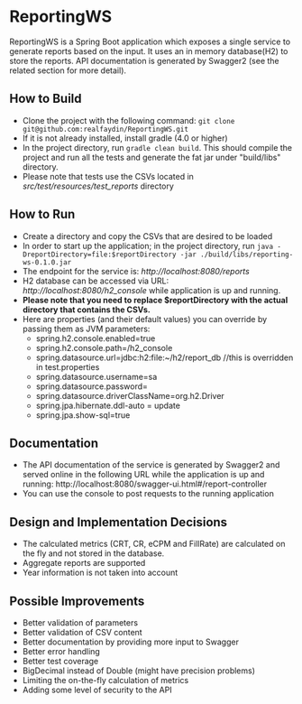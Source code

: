 # ReportingWS
ReportingWS is a Spring Boot application which exposes a single service to generate reports based on the input. It uses an in memory database(H2) to store the reports. API documentation is generated by Swagger2 (see the related section for more detail).

## How to Build
- Clone the project with the following command: `git clone git@github.com:realfaydin/ReportingWS.git`
- If it is not already installed, install gradle (4.0 or higher)
- In the project directory, run `gradle clean build`. This should compile the project and run all the tests and generate the fat jar under "build/libs" directory.
- Please note that tests use the CSVs located in *src/test/resources/test_reports* directory
## How to Run
- Create a directory and copy the CSVs that are desired to be loaded
- In order to start up the application; in the project directory, run `java -DreportDirectory=file:$reportDirectory -jar ./build/libs/reporting-ws-0.1.0.jar`
- The endpoint for the service is: *http://localhost:8080/reports*
- H2 database can be accessed via URL: *http://localhost:8080/h2_console* while application is up and running.
- **Please note that you need to replace $reportDirectory with the actual directory that contains the CSVs.**
- Here are properties (and their default values) you can override by passing them as JVM parameters:
  - spring.h2.console.enabled=true
  - spring.h2.console.path=/h2_console
  - spring.datasource.url=jdbc:h2:file:~/h2/report_db //this is overridden in test.properties
  - spring.datasource.username=sa
  - spring.datasource.password=
  - spring.datasource.driverClassName=org.h2.Driver
  - spring.jpa.hibernate.ddl-auto = update
  - spring.jpa.show-sql=true
## Documentation
- The API documentation of the service is generated by Swagger2 and served online in the following URL while the application is up and running:
http://localhost:8080/swagger-ui.html#/report-controller
- You can use the console to post requests to the running application
## Design and Implementation Decisions
- The calculated metrics (CRT, CR, eCPM and FillRate) are calculated on the fly and not stored in the database.
- Aggregate reports are supported
- Year information is not taken into account
## Possible Improvements
- Better validation of parameters
- Better validation of CSV content
- Better documentation by providing more input to Swagger
- Better error handling
- Better test coverage
- BigDecimal instead of Double (might have precision problems)
- Limiting the on-the-fly calculation of metrics
- Adding some level of security to the API
